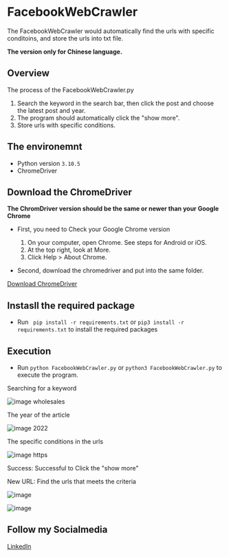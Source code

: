 # FacebookWebCrawler
The FacebookWebCrawler would automatically find the urls with specific conditoins, and store the urls into txt file.

**The version only for Chinese language.**

## Overview
The process of the FacebookWebCrawler.py
1. Search the keyword in the search bar, then click the post and choose the latest post and year.
2. The program should automatically click the "show more".
3. Store urls with specific conditions.

## The environemnt

+ Python version  ```3.10.5```
+ ChromeDriver 

## Download the ChromeDriver
**The ChromDriver version should be the same or newer than your Google Chrome**

+ First, you need to Check your Google Chrome version
  1. On your computer, open Chrome. See steps for Android or iOS.
  2. At the top right, look at More.
  3. Click Help > About Chrome.

+ Second, download the chromedriver and put into the same folder.

[Download ChromeDriver](https://chromedriver.chromium.org/downloads)

## Instasll the required package

+ Run ``` pip install -r requirements.txt``` or ```pip3 install -r requirements.txt``` to install the required packages

## Execution
+ Run ```python FacebookWebCrawler.py``` or ```python3 FacebookWebCrawler.py``` to execute the program. 

Searching for a keyword 

![image](https://user-images.githubusercontent.com/79703512/203686504-cde28c9c-a3c3-460d-a44c-eec6f4376b53.png) wholesales

The year of the article

![image](https://user-images.githubusercontent.com/79703512/203686600-e04a95b4-c5ce-42b7-aad5-3fca18f3c79a.png) 2022

The specific conditions in the urls

![image](https://user-images.githubusercontent.com/79703512/203686665-80189644-fada-4da1-85b7-357fbb384b49.png) https

Success: Successful to Click the "show more"

New URL: Find the urls that meets the criteria

![image](https://user-images.githubusercontent.com/79703512/203688466-6e5d1ae9-bbfb-4d98-b740-5fb809bee2fe.png)

![image](https://user-images.githubusercontent.com/79703512/203688958-c5d10860-911a-4482-a6b6-9f1ccbd77b0f.png)

## Follow my Socialmedia

[LinkedIn](https://www.linkedin.com/in/mingyi-huang/)
